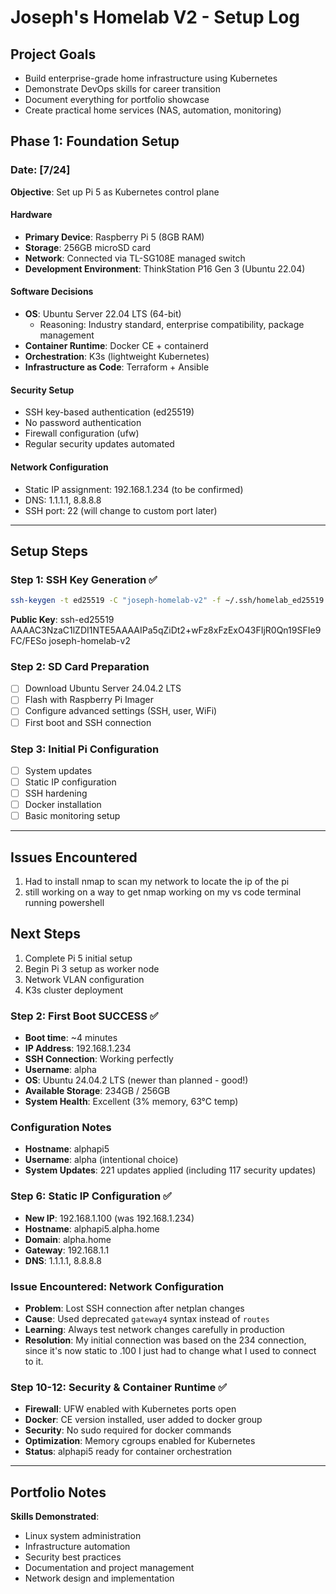 # Joseph's Homelab V2 - Setup Log

## Project Goals
- Build enterprise-grade home infrastructure using Kubernetes
- Demonstrate DevOps skills for career transition
- Document everything for portfolio showcase
- Create practical home services (NAS, automation, monitoring)

## Phase 1: Foundation Setup

### Date: [7/24]
**Objective**: Set up Pi 5 as Kubernetes control plane

#### Hardware
- **Primary Device**: Raspberry Pi 5 (8GB RAM)
- **Storage**: 256GB microSD card  
- **Network**: Connected via TL-SG108E managed switch
- **Development Environment**: ThinkStation P16 Gen 3 (Ubuntu 22.04)

#### Software Decisions
- **OS**: Ubuntu Server 22.04 LTS (64-bit)
  - Reasoning: Industry standard, enterprise compatibility, package management
- **Container Runtime**: Docker CE + containerd
- **Orchestration**: K3s (lightweight Kubernetes)
- **Infrastructure as Code**: Terraform + Ansible

#### Security Setup
- SSH key-based authentication (ed25519)
- No password authentication 
- Firewall configuration (ufw)
- Regular security updates automated

#### Network Configuration  
- Static IP assignment: 192.168.1.234 (to be confirmed)
- DNS: 1.1.1.1, 8.8.8.8
- SSH port: 22 (will change to custom port later)

---

## Setup Steps

### Step 1: SSH Key Generation ✅
```bash
ssh-keygen -t ed25519 -C "joseph-homelab-v2" -f ~/.ssh/homelab_ed25519
```
**Public Key**: ssh-ed25519 AAAAC3NzaC1lZDI1NTE5AAAAIPa5qZiDt2+wFz8xFzExO43FIjR0Qn19SFIe9FC/FESo joseph-homelab-v2

### Step 2: SD Card Preparation
- [ ] Download Ubuntu Server 24.04.2 LTS 
- [ ] Flash with Raspberry Pi Imager
- [ ] Configure advanced settings (SSH, user, WiFi)
- [ ] First boot and SSH connection

### Step 3: Initial Pi Configuration
- [ ] System updates
- [ ] Static IP configuration  
- [ ] SSH hardening
- [ ] Docker installation
- [ ] Basic monitoring setup

---

## Issues Encountered
1. Had to install nmap to scan my network to locate the ip of the pi
2. still working on a way to get nmap working on my vs code terminal running powershell

## Next Steps
1. Complete Pi 5 initial setup
2. Begin Pi 3 setup as worker node
3. Network VLAN configuration
4. K3s cluster deployment

### Step 2: First Boot SUCCESS ✅
- **Boot time**: ~4 minutes
- **IP Address**: 192.168.1.234
- **SSH Connection**: Working perfectly
- **Username**: alpha
- **OS**: Ubuntu 24.04.2 LTS (newer than planned - good!)
- **Available Storage**: 234GB / 256GB
- **System Health**: Excellent (3% memory, 63°C temp)


### Configuration Notes
- **Hostname**: alphapi5
- **Username**: alpha (intentional choice)
- **System Updates**: 221 updates applied (including 117 security updates)


### Step 6: Static IP Configuration ✅
- **New IP**: 192.168.1.100 (was 192.168.1.234)
- **Hostname**: alphapi5.alpha.home
- **Domain**: alpha.home
- **Gateway**: 192.168.1.1
- **DNS**: 1.1.1.1, 8.8.8.8


### Issue Encountered: Network Configuration
- **Problem**: Lost SSH connection after netplan changes
- **Cause**: Used deprecated `gateway4` syntax instead of `routes`
- **Learning**: Always test network changes carefully in production
- **Resolution**: My initial connection was based on the 234 connection, since it's now static to .100 I just had to change what I used to connect to it.


### Step 10-12: Security & Container Runtime ✅
- **Firewall**: UFW enabled with Kubernetes ports open
- **Docker**: CE version installed, user added to docker group
- **Security**: No sudo required for docker commands
- **Optimization**: Memory cgroups enabled for Kubernetes
- **Status**: alphapi5 ready for container orchestration
---

## Portfolio Notes
**Skills Demonstrated**:
- Linux system administration
- Infrastructure automation 
- Security best practices
- Documentation and project management
- Network design and implementation